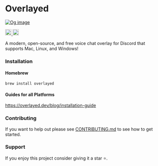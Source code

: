 # Overlayed
[![Og image](https://github.com/Hacksore/overlayed/assets/996134/6cf1cfb9-42ca-4465-af63-1287c4444278)](https://overlayed.dev?utm=github)

<a href="https://discord.gg/eXmeNkVjye" target="_parent">
<img alt="Discord" height=20 src="https://img.shields.io/discord/906349283358408704?style=&logo=discord&logoColor=white&label=%20&labelColor=%237389D8&color=%237389D8" />
</a>
<a href="https://twitter.com/OverlayedDev" target="_parent">
<img alt="Twitter" height=20 src="https://img.shields.io/twitter/follow/overlayeddev.svg?style=&logo=twitter&logoColor=white&label=@OverlayedDev&labelColor=%231DA1F2&color=%231DA1F2" />
</a>

A modern, open-source, and free voice chat overlay for Discord that supports Mac, Linux, and Windows!

### Installation 
#### Homebrew
```
brew install overlayed
```
#### Guides for all Platforms
https://overlayed.dev/blog/installation-guide

### Contributing

If you want to help out please see [CONTRIBUTING.md](./CONTRIBUTING.md) to see how to get started.

### Support

If you enjoy this project consider giving it a star ⭐.
